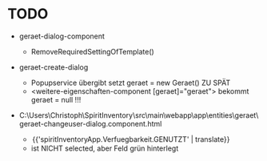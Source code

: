 TODO
====
- geraet-dialog-component
	- RemoveRequiredSettingOfTemplate()

- geraet-create-dialog
	- Popupservice übergibt setzt geraet = new Geraet()  ZU SPÄT
	- <weitere-eigenschaften-component [geraet]="geraet"> bekommt geraet = null !!!

- C:\Users\Christoph\SpiritInventory\src\main\webapp\app\entities\geraet\geraet-changeuser-dialog.component.html
	-  <option value="GENUTZT" selected>{{'spiritInventoryApp.Verfuegbarkeit.GENUTZT' | translate}}</option>
	-  ist NICHT selected, aber Feld grün hinterlegt